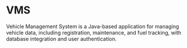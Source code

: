 # VMS
Vehicle Management System is a Java-based application for managing vehicle data, including registration, maintenance, and fuel tracking, with database integration and user authentication.
